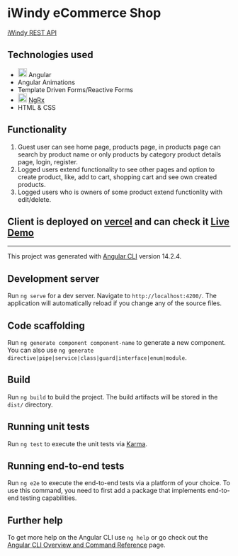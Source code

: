 # iWindy eCommerce Shop

[iWindy REST API](https://github.com/Wickedlolz/iwindy-server)

## Technologies used

- <img src="https://angular.io/assets/images/logos/angular/angular.svg" style="width: 20px; height: 20px" alt="Angular" /> Angular
- Angular Animations
- Template Driven Forms/Reactive Forms
- <img src="https://ngrx.io/assets/images/badge.svg" style="width: 20px; height: 20px" alt="NgRx" /> [NgRx](https://ngrx.io/)
- HTML & CSS

## Functionality

1. Guest user can see home page, products page, in products page can search by product name or only products by category product details page, login, register.
2. Logged users extend functionality to see other pages and option to create product, like, add to cart, shopping cart and see own created products.
3. Logged users who is owners of some product extend functionlity with edit/delete.

## Client is deployed on [vercel](https://vercel.com/) and can check it [Live Demo](https://iwindy.vercel.app/)

<hr />

This project was generated with [Angular CLI](https://github.com/angular/angular-cli) version 14.2.4.

## Development server

Run `ng serve` for a dev server. Navigate to `http://localhost:4200/`. The application will automatically reload if you change any of the source files.

## Code scaffolding

Run `ng generate component component-name` to generate a new component. You can also use `ng generate directive|pipe|service|class|guard|interface|enum|module`.

## Build

Run `ng build` to build the project. The build artifacts will be stored in the `dist/` directory.

## Running unit tests

Run `ng test` to execute the unit tests via [Karma](https://karma-runner.github.io).

## Running end-to-end tests

Run `ng e2e` to execute the end-to-end tests via a platform of your choice. To use this command, you need to first add a package that implements end-to-end testing capabilities.

## Further help

To get more help on the Angular CLI use `ng help` or go check out the [Angular CLI Overview and Command Reference](https://angular.io/cli) page.
